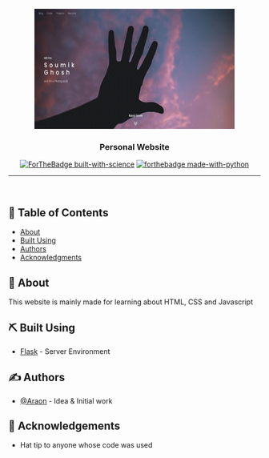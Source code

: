<p align="center">
  <a href="https://raw.githubusercontent.com/Araon/flaskportfolio/master/araon/static/img/screenshot.jpg" rel="noopener">
 <img width=400px height=240px src="https://raw.githubusercontent.com/Araon/flaskportfolio/master/araon/static/img/screenshot.jpg" alt="Project logo"></a>
</p>

<h3 align="center">Personal Website</h3>

<div align="center">

[![ForTheBadge built-with-science](http://ForTheBadge.com/images/badges/built-with-science.svg)](https://GitHub.com/Araon/)
[![forthebadge made-with-python](http://ForTheBadge.com/images/badges/made-with-python.svg)](https://www.python.org/)
</div>

---

<p align="center">
    <br> 
</p>

## 📝 Table of Contents

- [About](#about)
- [Built Using](#built_using)
- [Authors](#authors)
- [Acknowledgments](#acknowledgement)

## 🧐 About <a name = "about"></a>

This website is mainly made for learning about HTML, CSS and Javascript

## ⛏️ Built Using <a name = "built_using"></a>

- [Flask](https://flask.palletsprojects.com) - Server Environment

## ✍️ Authors <a name = "authors"></a>

- [@Araon](https://github.com/Araon) - Idea & Initial work


## 🎉 Acknowledgements <a name = "acknowledgement"></a>

- Hat tip to anyone whose code was used

